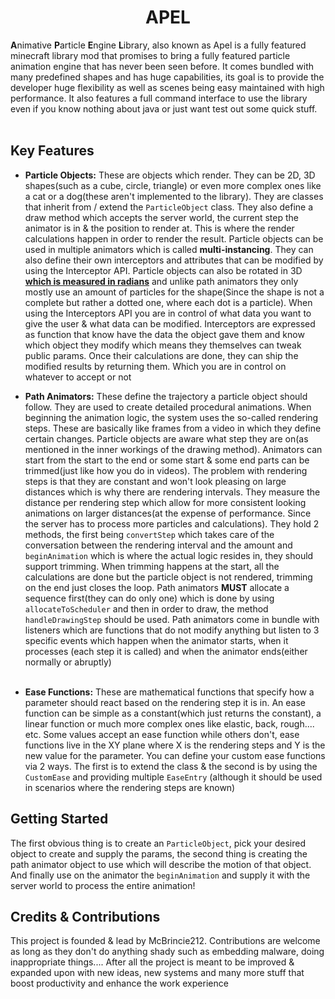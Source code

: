 # <center>APEL</center>
**A**nimative **P**article **E**ngine **L**ibrary, also known as Apel is a 
fully featured minecraft library mod that promises to bring a fully featured 
particle animation engine that has never been seen before. It comes bundled 
with many predefined shapes and has huge capabilities, its goal is to provide 
the developer huge flexibility as well as scenes being easy maintained with 
high performance. It also features a full command interface to use the library
even if you know nothing about java or just want test out some quick stuff.<br><br>

## Key Features
- **Particle Objects:** These are objects which render. They can be 2D, 3D shapes(such as a cube, circle, triangle) or 
even more complex ones like a cat or a dog(these aren't implemented to the library). They are classes that 
inherit from / extend the ``ParticleObject`` class. They also define a draw method which accepts the server world,
the current step the animator is in & the position to render at. This is where the render calculations happen in order
to render the result. Particle objects can be used in multiple animators which is called **multi-instancing**. They can
also define their own interceptors and attributes that can be modified by using the Interceptor API. Particle objects can
also be rotated in 3D **<ins>which is measured in radians</ins>** and unlike path animators they only mostly use an amount of particles 
for the shape(Since the shape is not a complete but rather a dotted one, where each dot is a particle). When using the
Interceptors API you are in control of what data you want to give the user & what data can be modified. Interceptors are
expressed as function that know have the data the object gave them and know which object they modify which means they
themselves can tweak public params. Once their calculations are done, they can ship the modified results by returning
them. Which you are in control on whatever to accept or not


- **Path Animators:** These define the trajectory a particle object should follow. They are used to create detailed
procedural animations. When beginning the animation logic, the system uses the so-called rendering steps. These are
basically like frames from a video in which they define certain changes. Particle objects are aware what step they are
on(as mentioned in the inner workings of the drawing method). Animators can start from the start to the end or some start
& some end parts can be trimmed(just like how you do in videos). The problem with rendering steps is that they are constant
and won't look pleasing on large distances which is why there are rendering intervals. They measure the distance per
rendering step which allow for more consistent looking animations on larger distances(at the expense of performance. Since
the server has to process more particles and calculations). They hold 2 methods, the first being ``convertStep`` which
takes care of the conversation between the rendering interval and the amount and ``beginAnimation`` which is where the
actual logic resides in, they should support trimming. When trimming happens at the start, all the calculations are done 
but the particle object is not rendered, trimming on the end just closes the loop. Path animators **MUST** allocate
a sequence first(they can do only one) which is done by using ``allocateToScheduler`` and then in order to draw,
the method ``handleDrawingStep`` should be used. Path animators come in bundle with listeners which are functions that
do not modify anything but listen to 3 specific events which happen when the animator starts, when it processes
(each step it is called) and when the animator ends(either normally or abruptly)<br><br>

- **Ease Functions:** These are mathematical functions that specify how a parameter should react based
on the rendering step it is in. An ease function can be simple as a constant(which just returns the constant),
a linear function or much more complex ones like elastic, back, rough.... etc. Some values accept an ease 
function while others don't, ease functions live in the XY plane where X is the rendering steps and Y is the 
new value for the parameter. You can define your custom ease functions via 2 ways. The first is to extend the
class & the second is by using the ``CustomEase`` and providing multiple ``EaseEntry`` (although it should be used
in scenarios where the rendering steps are known)<br>

## Getting Started
The first obvious thing is to create an ``ParticleObject``, pick your desired object to create and supply the params,
the second thing is creating the path animator object to use which will describe the motion of that object. And finally
use on the animator the ``beginAnimation`` and supply it with the server world to process the entire animation!<br>

## Credits & Contributions
This project is founded & lead by McBrincie212. Contributions are welcome as long as they don't do anything shady such
as embedding malware, doing inappropriate things.... After all the project is meant to be improved & expanded upon with
new ideas, new systems and many more stuff that boost productivity and enhance the work experience